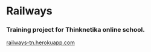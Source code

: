 # Railways
### Training project for Thinknetika online school.
[railways-tn.herokuapp.com](https://railways-tn.herokuapp.com)